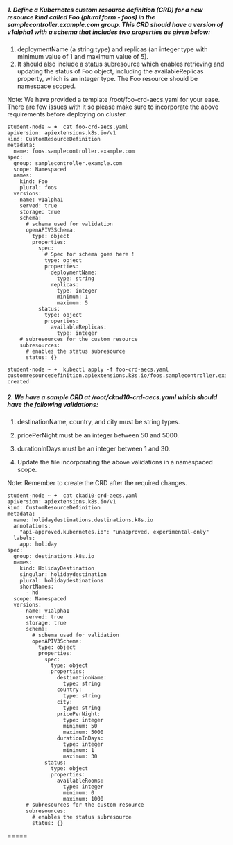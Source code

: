 ##### 1. Define a Kubernetes custom resource definition (CRD) for a new resource kind called Foo (plural form - foos) in the samplecontroller.example.com group. This CRD should have a version of v1alpha1 with a schema that includes two properties as given below:


1. deploymentName (a string type) and replicas (an integer type with minimum value of 1 and maximum value of 5).
2. It should also include a status subresource which enables retrieving and updating the status of Foo object, including the availableReplicas property, which is an integer type.
The Foo resource should be namespace scoped.

Note: We have provided a template /root/foo-crd-aecs.yaml for your ease. There are few issues with it so please make sure to incorporate the above requirements before deploying on cluster.

```
student-node ~ ➜  cat foo-crd-aecs.yaml 
apiVersion: apiextensions.k8s.io/v1
kind: CustomResourceDefinition
metadata:
  name: foos.samplecontroller.example.com
spec:
  group: samplecontroller.example.com
  scope: Namespaced
  names:
    kind: Foo
    plural: foos
  versions:
  - name: v1alpha1
    served: true
    storage: true
    schema:
      # schema used for validation
      openAPIV3Schema:
        type: object
        properties:
          spec:
            # Spec for schema goes here !
            type: object
            properties:
              deploymentName:
                type: string
              replicas:
                type: integer
                minimum: 1
                maximum: 5
          status:
            type: object
            properties:
              availableReplicas:
                type: integer
    # subresources for the custom resource
    subresources:
      # enables the status subresource
      status: {}

student-node ~ ➜  kubectl apply -f foo-crd-aecs.yaml
customresourcedefinition.apiextensions.k8s.io/foos.samplecontroller.example.com created

```

##### 2. We have a sample CRD at /root/ckad10-crd-aecs.yaml which should have the following validations:



1. destinationName, country, and city must be string types.

2. pricePerNight must be an integer between 50 and 5000.

3. durationInDays must be an integer between 1 and 30.


1. Update the file incorporating the above validations in a namespaced scope.


Note: Remember to create the CRD after the required changes.

```
student-node ~ ➜  cat ckad10-crd-aecs.yaml 
apiVersion: apiextensions.k8s.io/v1
kind: CustomResourceDefinition
metadata:
  name: holidaydestinations.destinations.k8s.io
  annotations:
    "api-approved.kubernetes.io": "unapproved, experimental-only"
  labels:
    app: holiday
spec:
  group: destinations.k8s.io
  names:
    kind: HolidayDestination
    singular: holidaydestination
    plural: holidaydestinations
    shortNames:
      - hd
  scope: Namespaced
  versions:
    - name: v1alpha1
      served: true
      storage: true
      schema:
        # schema used for validation
        openAPIV3Schema:
          type: object
          properties:
            spec:
              type: object
              properties:
                destinationName:
                  type: string
                country:
                  type: string
                city:
                  type: string
                pricePerNight:
                  type: integer
                  minimum: 50
                  maximum: 5000
                durationInDays:
                  type: integer
                  minimum: 1
                  maximum: 30
            status:
              type: object
              properties:
                availableRooms:
                  type: integer
                  minimum: 0
                  maximum: 1000
      # subresources for the custom resource
      subresources:
        # enables the status subresource
        status: {}
```

=====